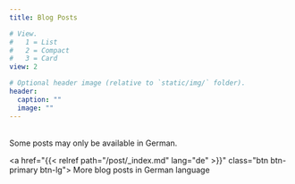 ```yaml
---
title: Blog Posts

# View.
#   1 = List
#   2 = Compact
#   3 = Card
view: 2

# Optional header image (relative to `static/img/` folder).
header:
  caption: ""
  image: ""
---
```

<br />
Some posts may only be available in German.

<a href="{{< relref path="/post/_index.md" lang="de" >}}" class="btn btn-primary btn-lg">
	More blog posts in German language
</a>
<br />
<br />
